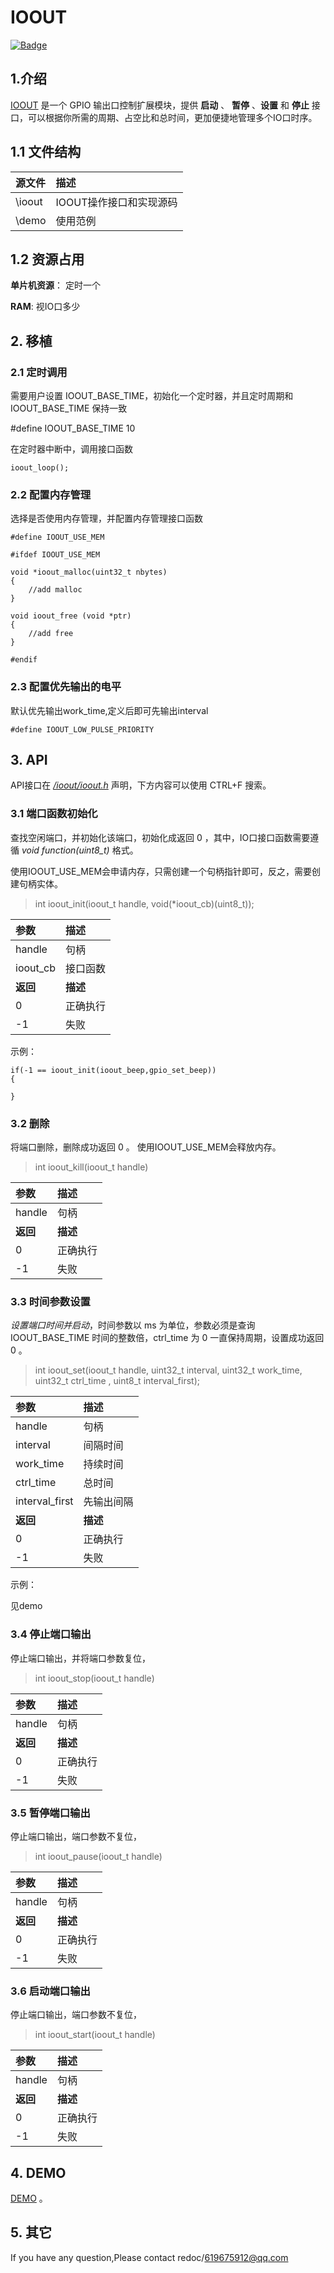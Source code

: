 # IOOUT
[![Badge](https://img.shields.io/badge/link-996.icu-red.svg)](https://996.icu/#/zh_CN)

## 1.介绍
[IOOUT](https://github.com/redocCheng/IOOUT)  是一个 GPIO 输出口控制扩展模块，提供 **启动** 、 **暂停** 、**设置** 和 **停止** 接口，可以根据你所需的周期、占空比和总时间，更加便捷地管理多个IO口时序。

## 1.1 文件结构

| 源文件               |描述|
| :--------           |:--------  |
| \ioout              | IOOUT操作接口和实现源码 | 
| \demo               | 使用范例 | 

## 1.2 资源占用

**单片机资源**： 定时一个

**RAM**: 视IO口多少

## 2. 移植


### 2.1 定时调用
需要用户设置 IOOUT_BASE_TIME，初始化一个定时器，并且定时周期和 IOOUT_BASE_TIME  保持一致

#define IOOUT_BASE_TIME  10


在定时器中断中，调用接口函数
```
ioout_loop();	   

```

### 2.2 配置内存管理

选择是否使用内存管理，并配置内存管理接口函数

```	
#define IOOUT_USE_MEM
```	

```
#ifdef IOOUT_USE_MEM

void *ioout_malloc(uint32_t nbytes)
{
    //add malloc
}

void ioout_free (void *ptr)
{
    //add free
}

#endif
```


### 2.3 配置优先输出的电平

默认优先输出work_time,定义后即可先输出interval

```	
#define IOOUT_LOW_PULSE_PRIORITY    

```


## 3. API
API接口在 [*/ioout/ioout.h*](https://github.com/redocCheng/IOOUT/tree/master/ioout/ioout.h) 声明，下方内容可以使用 CTRL+F 搜索。



### 3.1 端口函数初始化
查找空闲端口，并初始化该端口，初始化成返回 0 ，其中，IO口接口函数需要遵循 *void function(uint8_t)* 格式。

使用IOOUT_USE_MEM会申请内存，只需创建一个句柄指针即可，反之，需要创建句柄实体。
>int ioout_init(ioout_t handle, void(*ioout_cb)(uint8_t));


| 参数               | 描述       |
| :--------          |:--------   |
| handle             | 句柄       | 
| ioout_cb           | 接口函数   | 
| **返回**           | **描述**   |
| 0                  | 正确执行   |
| -1                 | 失败       |


示例：
```
if(-1 == ioout_init(ioout_beep,gpio_set_beep))
{

}
```

### 3.2 删除
将端口删除，删除成功返回 0 。
使用IOOUT_USE_MEM会释放内存。
>int ioout_kill(ioout_t handle)

| 参数               | 描述       |
| :--------          |:--------   |
| handle             | 句柄       | 
| **返回**           | **描述**   |
| 0                  | 正确执行   |
| -1                 | 失败       |


### 3.3 时间参数设置
*设置端口时间并启动*，时间参数以 ms 为单位，参数必须是查询 IOOUT_BASE_TIME  时间的整数倍，ctrl_time 为 0 一直保持周期，设置成功返回 0 。

>int ioout_set(ioout_t handle, uint32_t interval, uint32_t work_time, uint32_t ctrl_time , uint8_t interval_first);

| 参数              |描述|
| :--------         |:--------  |
| handle            | 句柄      | 
| interval          | 间隔时间  | 
| work_time         | 持续时间  | 
| ctrl_time         | 总时间    | 
| interval_first    | 先输出间隔|
| **返回**          | **描述**  |
|0                  | 正确执行  |
|-1                 | 失败      |

示例：

见demo

### 3.4 停止端口输出
停止端口输出，并将端口参数复位，

>int ioout_stop(ioout_t handle)

| 参数               | 描述       |
| :--------          |:--------   |
| handle             | 句柄       | 
| **返回**           | **描述**   |
| 0                  | 正确执行   |
| -1                 | 失败       |


### 3.5 暂停端口输出
停止端口输出，端口参数不复位，

>int ioout_pause(ioout_t handle)

| 参数               | 描述       |
| :--------          |:--------   |
| handle             | 句柄       | 
| **返回**           | **描述**   |
| 0                  | 正确执行   |
| -1                 | 失败       |

### 3.6 启动端口输出
停止端口输出，端口参数不复位，

>int ioout_start(ioout_t handle)

| 参数               | 描述       |
| :--------          |:--------   |
| handle             | 句柄       | 
| **返回**           | **描述**   |
| 0                  | 正确执行   |
| -1                 | 失败       |

## 4. DEMO

[DEMO](https://github.com/redocCheng/IOOUT/tree/master/demo) 。

## 5. 其它
If you have any question,Please contact  redoc/619675912@qq.com
